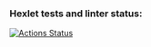 ### Hexlet tests and linter status:
[![Actions Status](https://github.com/SomeC0de/java-project-78/actions/workflows/hexlet-check.yml/badge.svg)](https://github.com/SomeC0de/java-project-78/actions)

